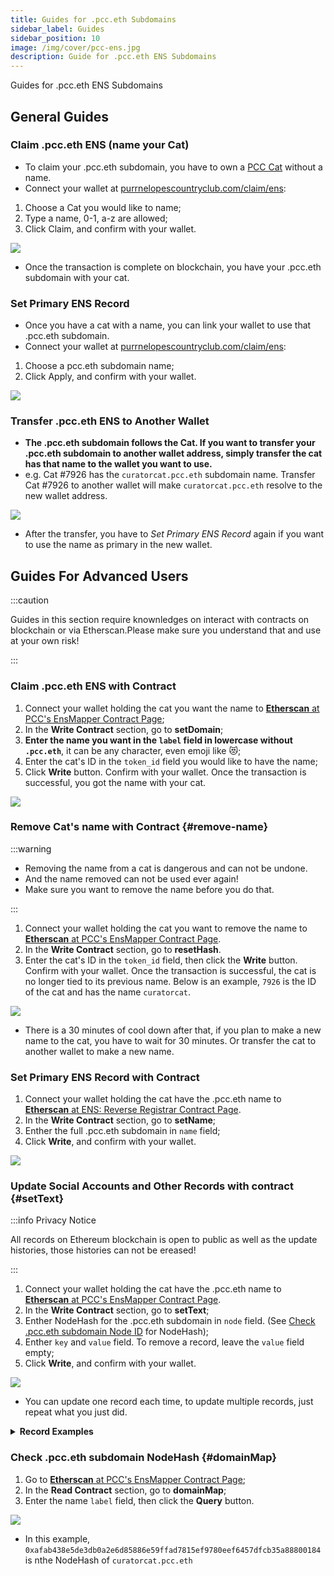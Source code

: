 ```yaml
---
title: Guides for .pcc.eth Subdomains
sidebar_label: Guides
sidebar_position: 10
image: /img/cover/pcc-ens.jpg
description: Guide for .pcc.eth ENS Subdomains
---
```


Guides for .pcc.eth ENS Subdomains

## General Guides

### Claim .pcc.eth ENS (name your Cat)

- To claim your .pcc.eth subdomain, you have to own a [PCC Cat](../collections/cats/index.md) without a name.
- Connect your wallet at [purrnelopescountryclub.com/claim/ens](https://www.purrnelopescountryclub.com/claim/ens):

1. Choose a Cat you would like to name;
2. Type a name, 0-1, a-z are allowed;
3. Click Claim, and confirm with your wallet.

![](./assets/claim-name.jpg)

- Once the transaction is complete on blockchain, you have your .pcc.eth subdomain with your cat.

### Set Primary ENS Record

- Once you have a cat with a name, you can link your wallet to use that .pcc.eth subdomain.
- Connect your wallet at [purrnelopescountryclub.com/claim/ens](https://www.purrnelopescountryclub.com/claim/ens):

1. Choose a pcc.eth subdomain name;
2. Click Apply, and confirm with your wallet.

![](./assets/set-primary.jpg)

### Transfer .pcc.eth ENS to Another Wallet

- **The .pcc.eth subdomain follows the Cat. If you want to transfer your .pcc.eth subdomain to another wallet address, simply transfer the cat has that name to the wallet you want to use.**
- e.g. Cat #7926 has the `curatorcat.pcc.eth` subdomain name. Transfer Cat #7926 to another wallet will make `curatorcat.pcc.eth` resolve to the new wallet address.

![](./assets/transfer-ens.jpg)

- After the transfer, you have to _Set Primary ENS Record_ again if you want to use the name as primary in the new wallet.

## Guides For Advanced Users

:::caution

Guides in this section require knownledges on interact with contracts on blockchain or via Etherscan.Please make sure you understand that and use at your own risk!

:::

### Claim .pcc.eth ENS with Contract

1. Connect your wallet holding the cat you want the name to [**Etherscan** at PCC's EnsMapper Contract Page](https://etherscan.io/address/0x9b6d20f524367d7e98ed849d37fc662402dca7fb#writeContract);
1. In the **Write Contract** section, go to **setDomain**;
1. **Enter the name you want in the `label` field in lowercase without `.pcc.eth`**, it can be any character, even emoji like 😻;
1. Enter the cat's ID in the `token_id` field you would like to have the name;
1. Click **Write** button. Confirm with your wallet. Once the transaction is successful, you got the name with your cat.

![](./assets/contract-name-cat.jpg)

### Remove Cat's name with Contract {#remove-name}

:::warning

- Removing the name from a cat is dangerous and can not be undone.
- And the name removed can not be used ever again!
- Make sure you want to remove the name before you do that.

:::

1. Connect your wallet holding the cat you want to remove the name to [**Etherscan** at PCC's EnsMapper Contract Page](https://etherscan.io/address/0x9b6d20f524367d7e98ed849d37fc662402dca7fb#writeContract).
1. In the **Write Contract** section, go to **resetHash**.
1. Enter the cat's ID in the `token_id` field, then click the **Write** button. Confirm with your wallet. Once the transaction is successful, the cat is no longer tied to its previous name. Below is an example, `7926` is the ID of the cat and has the name `curatorcat`.

![](./assets/contract-resetHash.jpg)

- There is a 30 minutes of cool down after that, if you plan to make a new name to the cat, you have to wait for 30 minutes. Or transfer the cat to another wallet to make a new name.

### Set Primary ENS Record with Contract

1. Connect your wallet holding the cat have the .pcc.eth name to [**Etherscan** at ENS: Reverse Registrar Contract Page](https://etherscan.io/address/0x084b1c3c81545d370f3634392de611caabff8148#writeContract).
1. In the **Write Contract** section, go to **setName**;
1. Enther the full .pcc.eth subdomain in `name` field;
1. Click **Write**, and confirm with your wallet.

![](./assets/contract-setName.jpg)

### Update Social Accounts and Other Records with contract {#setText}

:::info Privacy Notice

All records on Ethereum blockchain is open to public as well as the update histories, those histories can not be ereased!

:::

1. Connect your wallet holding the cat have the .pcc.eth name to [**Etherscan** at PCC's EnsMapper Contract Page](https://etherscan.io/address/0x9b6d20f524367d7e98ed849d37fc662402dca7fb#writeContract).
1. In the **Write Contract** section, go to **setText**;
1. Enther NodeHash for the .pcc.eth subdomain in `node` field. (See [Check .pcc.eth subdomain Node ID](#domainMap) for NodeHash);
1. Enther `key` and `value` field. To remove a record, leave the `value` field empty;
1. Click **Write**, and confirm with your wallet.

![](./assets/contract-setText.jpg)

- You can update one record each time, to update multiple records, just repeat what you just did.

<details>

  <summary><strong>Record Examples</strong></summary>

| Record For    | Key Field       | Value Field                        |
| ------------- | --------------- | ---------------------------------- |
| **Bio**       | `description`   | `I'm Curator Cat, #WeLoveThePurrs` |
| **Website**   | `url`           | `https://pcc-archive.org`          |
| **Twitter**   | `com.twitter`   | `@CuratorCatPCC`                   |
| **Instagram** | `com.instagram` | `purrnelopes_country_club`         |
| **TikTok**    | `com.tiktok`    | `@purrs_cc`                        |
| **GitHub**    | `com.github`    | `CuratorCat`                       |

</details>

### Check .pcc.eth subdomain NodeHash {#domainMap}

1. Go to [**Etherscan** at PCC's EnsMapper Contract Page](https://etherscan.io/address/0x9b6d20f524367d7e98ed849d37fc662402dca7fb#readContract);
1. In the **Read Contract** section, go to **domainMap**;
1. Enter the name `label` field, then click the **Query** button.

![](./assets/contract-domainMap.jpg)

- In this example, `0xafab438e5de3db0a2e6d85886e59ffad7815ef9780eef6457dfcb35a88800184` is nthe NodeHash of `curatorcat.pcc.eth`
